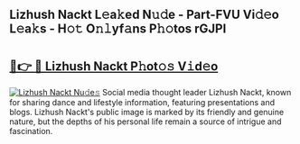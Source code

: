 ## Lizhush Nackt L𝚎a𝚔ed N𝚞𝚍e - Part-FVU Vi𝚍𝚎o L𝚎a𝚔s - H𝚘𝚝 O𝚗𝚕yf𝚊ns P𝚑𝚘tos rGJPI

# <h2><a href="http://kf0r96.oniu.top/?m=Lizhush+Nackt">🔗👉 🔴 Lizhush Nackt P𝚑ot𝚘𝚜 V𝚒d𝚎o</a></h2>

[![Lizhush Nackt Nu𝚍e𝚜](https://i.imgur.com/0qMVB7G.gif)](http://kf0r96.oniu.top/?m=Lizhush+Nackt)
Social media thought leader Lizhush Nackt, known for sharing dance and lifestyle information, featuring presentations and blogs. Lizhush Nackt's public image is marked by its friendly and genuine nature, but the depths of his personal life remain a source of intrigue and fascination.  
